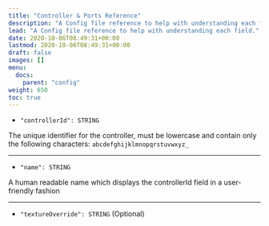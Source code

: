 ```yaml
---
title: "Controller & Ports Reference"
description: "A Config file reference to help with understanding each field."
lead: "A Config file reference to help with understanding each field."
date: 2020-10-06T08:49:31+00:00
lastmod: 2020-10-06T08:49:31+00:00
draft: false
images: []
menu:
  docs:
    parent: "config"
weight: 650
toc: true
---
```




- `"controllerId": STRING`

The unique identifier for the controller, must be lowercase and contain only the following characters: `abcdefghijklmnopqrstuvwxyz_`

---

- `"name": STRING` 

A human readable name which displays the controllerId field in a user-friendly fashion

---

- `"textureOverride": STRING` (Optional)
